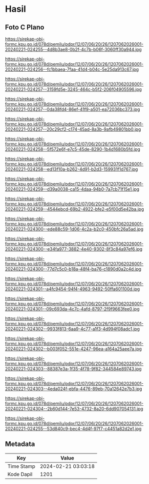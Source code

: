 # Hasil

## Foto C Plano

https://sirekap-obj-formc.kpu.go.id/078d/pemilu/pdpr/12/07/06/20/26/1207062026001-20240221-024255--4d8b3ae8-0b2f-4c7b-b06f-3060ff30a944.jpg

https://sirekap-obj-formc.kpu.go.id/078d/pemilu/pdpr/12/07/06/20/26/1207062026001-20240221-024256--fc1bbaea-7faa-41d4-b04c-5e25da913c67.jpg

https://sirekap-obj-formc.kpu.go.id/078d/pemilu/pdpr/12/07/06/20/26/1207062026001-20240221-024257--3159fd5e-3245-464c-b5f2-206f04905596.jpg

https://sirekap-obj-formc.kpu.go.id/078d/pemilu/pdpr/12/07/06/20/26/1207062026001-20240221-024257--0da38fd4-86ef-41f9-a501-ea72036bc373.jpg

https://sirekap-obj-formc.kpu.go.id/078d/pemilu/pdpr/12/07/06/20/26/1207062026001-20240221-024257--20c29cf2-c174-45ad-8a3b-9afb49801bb0.jpg

https://sirekap-obj-formc.kpu.go.id/078d/pemilu/pdpr/12/07/06/20/26/1207062026001-20240221-024258--5f572e6f-e7c5-45de-8290-1b4d1680b5fd.jpg

https://sirekap-obj-formc.kpu.go.id/078d/pemilu/pdpr/12/07/06/20/26/1207062026001-20240221-024258--ed13f10a-b262-4d91-b2d3-159931f1d767.jpg

https://sirekap-obj-formc.kpu.go.id/078d/pemilu/pdpr/12/07/06/20/26/1207062026001-20240221-024259--d39a0038-ca15-4daa-94b0-7a7cb71f15e1.jpg

https://sirekap-obj-formc.kpu.go.id/078d/pemilu/pdpr/12/07/06/20/26/1207062026001-20240221-024259--4544ebcd-69b2-4922-bfe2-e5f00d5e42ba.jpg

https://sirekap-obj-formc.kpu.go.id/078d/pemilu/pdpr/12/07/06/20/26/1207062026001-20240221-024300--ede88c59-1d06-4c2a-b2c0-450bfc26a5ad.jpg

https://sirekap-obj-formc.kpu.go.id/078d/pemilu/pdpr/12/07/06/20/26/1207062026001-20240221-024300--e34fa977-3882-4e40-9302-8f3c84a97ef6.jpg

https://sirekap-obj-formc.kpu.go.id/078d/pemilu/pdpr/12/07/06/20/26/1207062026001-20240221-024300--77d7c5c0-b18a-48f4-ba76-c1890d0a2c4d.jpg

https://sirekap-obj-formc.kpu.go.id/078d/pemilu/pdpr/12/07/06/20/26/1207062026001-20240221-024301--a4fc9454-94f4-4963-9492-50ffa601100d.jpg

https://sirekap-obj-formc.kpu.go.id/078d/pemilu/pdpr/12/07/06/20/26/1207062026001-20240221-024301--09c693da-4c7c-4afd-8797-2f9f9663fee0.jpg

https://sirekap-obj-formc.kpu.go.id/078d/pemilu/pdpr/12/07/06/20/26/1207062026001-20240221-024302--9933f813-6aa9-4c77-a1f3-4d994f08adc1.jpg

https://sirekap-obj-formc.kpu.go.id/078d/pemilu/pdpr/12/07/06/20/26/1207062026001-20240221-024302--b003f052-551e-4247-96ea-a164a25aee7a.jpg

https://sirekap-obj-formc.kpu.go.id/078d/pemilu/pdpr/12/07/06/20/26/1207062026001-20240221-024303--88387e3a-1f35-4f78-9f82-344584e89743.jpg

https://sirekap-obj-formc.kpu.go.id/078d/pemilu/pdpr/12/07/06/20/26/1207062026001-20240221-024303--4eda024f-ebfa-4476-89eb-70a12642e7b3.jpg

https://sirekap-obj-formc.kpu.go.id/078d/pemilu/pdpr/12/07/06/20/26/1207062026001-20240221-024304--2b60d144-7e53-4732-8a20-6dd907054131.jpg

https://sirekap-obj-formc.kpu.go.id/078d/pemilu/pdpr/12/07/06/20/26/1207062026001-20240221-024255--53d840c9-bec4-4d4f-97f7-c4451a82d2e1.jpg


## Metadata

| Key        | Value               |
| ---------- | ------------------- |
| Time Stamp | 2024-02-21 03:03:18 |
| Kode Dapil | 1201                |



